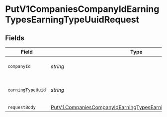 # PutV1CompaniesCompanyIdEarningTypesEarningTypeUuidRequest


## Fields

| Field                                                                                                                                                     | Type                                                                                                                                                      | Required                                                                                                                                                  | Description                                                                                                                                               |
| --------------------------------------------------------------------------------------------------------------------------------------------------------- | --------------------------------------------------------------------------------------------------------------------------------------------------------- | --------------------------------------------------------------------------------------------------------------------------------------------------------- | --------------------------------------------------------------------------------------------------------------------------------------------------------- |
| `companyId`                                                                                                                                               | *string*                                                                                                                                                  | :heavy_check_mark:                                                                                                                                        | The UUID of the company                                                                                                                                   |
| `earningTypeUuid`                                                                                                                                         | *string*                                                                                                                                                  | :heavy_check_mark:                                                                                                                                        | The UUID of the earning type                                                                                                                              |
| `requestBody`                                                                                                                                             | [PutV1CompaniesCompanyIdEarningTypesEarningTypeUuidRequestBody](../../models/operations/putv1companiescompanyidearningtypesearningtypeuuidrequestbody.md) | :heavy_minus_sign:                                                                                                                                        | N/A                                                                                                                                                       |
